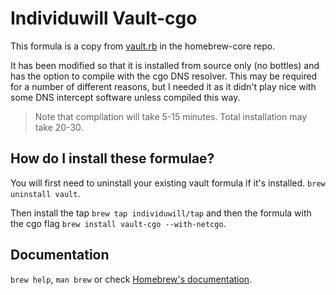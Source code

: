 # Individuwill Vault-cgo

This formula is a copy from [vault.rb](https://github.com/Homebrew/homebrew-core/blob/ebae02f411aa5dcd505e9f13649e4eb0b5708ec0/Formula/vault.rb) in the homebrew-core repo.

It has been modified so that it is installed from source only (no bottles) and has the option to compile with the cgo DNS resolver. This may be required for a number of different reasons, but I needed it as it didn't play nice with some DNS intercept software unless compiled this way.

> Note that compilation will take 5-15 minutes. Total installation may take 20-30.


## How do I install these formulae?

You will first need to uninstall your existing vault formula if it's installed. `brew uninstall vault`.

Then install the tap `brew tap individuwill/tap` and then the formula with the cgo flag `brew install vault-cgo --with-netcgo`.

## Documentation

`brew help`, `man brew` or check [Homebrew's documentation](https://docs.brew.sh).
